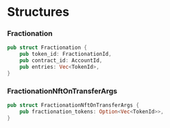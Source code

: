 # Structures

### Fractionation

```rust
pub struct Fractionation {
    pub token_id: FractionationId,
    pub contract_id: AccountId,
    pub entries: Vec<TokenId>,    
}
```

### FractionationNftOnTransferArgs

```rust
pub struct FractionationNftOnTransferArgs {
    pub fractionation_tokens: Option<Vec<TokenId>>,
}
```

